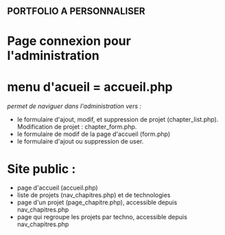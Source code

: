 ## PORTFOLIO A PERSONNALISER

# Page connexion pour l'administration
# menu d'acueil = accueil.php
_permet de naviguer dans l'administration vers :_
- le formulaire d'ajout, modif, et suppression de projet (chapter_list.php). Modification de projet : chapter_form.php.
- le formulaire de modif de la page d'accueil (form.php)
- le formulaire d'ajout ou suppression de user.

# Site public :
- page d'accueil (accueil.php)
- liste de projets (nav_chapitres.php) et de technologies
- page d'un projet (page_chapitre.php), accessible depuis nav_chapitres.php
- page qui regroupe les projets par techno, accessible depuis nav_chapitres.php
